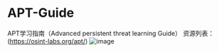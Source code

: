 # APT-Guide
APT学习指南（Advanced persistent threat learning Guide）
资源列表：(https://osint-labs.org/apt/)
![image](https://github.com/Yeti-791/APT-Guide/blob/master/src/1.png?raw=true)
